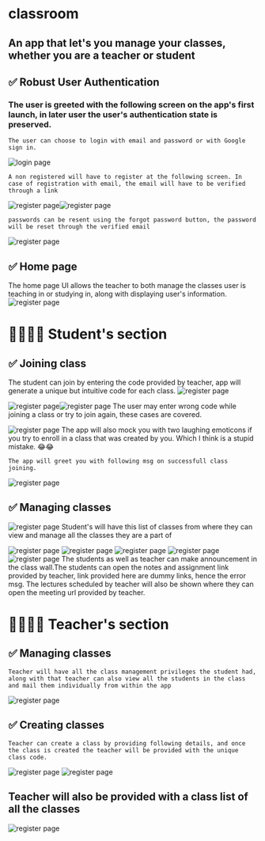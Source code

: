 # classroom

## An app that let's you manage your classes, whether you are a teacher or student

## ✅ Robust User Authentication
### The user is greeted with the following screen on the app's first launch, in later user the user's authentication state is preserved.
    The user can choose to login with email and password or with Google sign in.
![login page](./assets/images/authentication/loginPageUI.png)

    A non registered will have to register at the following screen. In case of registration with email, the email will have to be verified through a link


![register page](./assets/images/authentication/email_verification_msg.jpg)![register page](./assets/images/authentication/email_verification_link.png)
    
    passwords can be resent using the forgot password button, the password will be reset through the verified email

![register page](./assets/images/authentication/password_reset.png)

## ✅ Home page
The home page UI allows the teacher to both manage the classes user is teaching in or studying in, along with displaying user's information.
![register page](./assets/images/student_corner/home.png)

# 👩‍🎓👨‍🎓 Student's section

## ✅ Joining class
The student can join by entering the code provided by teacher, app will generate a unique but intuitive code for each class.
![register page](./assets/images/student_corner/join_classUI.png)

![register page](./assets/images/student_corner/class_does_not_exist.png)![register page](./assets/images/student_corner/enroll_twice.png)  The user may enter wrong code while joining a class or try to join again, these cases are covered.

    
![register page](./assets/images/student_corner/join_class_error_teacher.png) The app will also mock you with two laughing emoticons if you try to enroll in a class that was created by you. Which I think is a stupid mistake. 😂😂

    The app will greet you with following msg on successfull class joining.
![register page](./assets/images/student_corner/class_joined.png)
## ✅ Managing classes
![register page](./assets/images/student_corner/class_joined.png) Student's will have this list of classes from where they can view and manage all the classes they are a part of

![register page](./assets/images/student_corner/classAnnouncement.png) ![register page](./assets/images/student_corner/classAnnouncement.png) ![register page](./assets/images/student_corner/notes_view.png) ![register page](./assets/images/student_corner/notes-assignment_errorMsg.png) ![register page](./assets/images/student_corner/upcoming_class.jpeg) The students as well as teacher can make announcement in the class wall.The students can open the notes and assignment link provided by teacher, link provided here are dummy links, hence the error msg. The lectures scheduled by teacher will also be shown where they can open the meeting url provided by teacher.


# 👩‍🏫👨‍🏫 Teacher's section

## ✅ Managing classes
    Teacher will have all the class management privileges the student had, along with that teacher can also view all the students in the class and mail them individually from within the app
![register page](./assets/images/teacher_corner/list_of_people.png)

## ✅ Creating classes
    Teacher can create a class by providing following details, and once the class is created the teacher will be provided with the unique class code.
![register page](./assets/images/teacher_corner/create_class.png) ![register page](./assets/images/teacher_corner/code_copied.png) 

## Teacher will also be provided with a class list of all the classes
![register page](./assets/images/teacher_corner/teacher_class_list.jpeg) 
